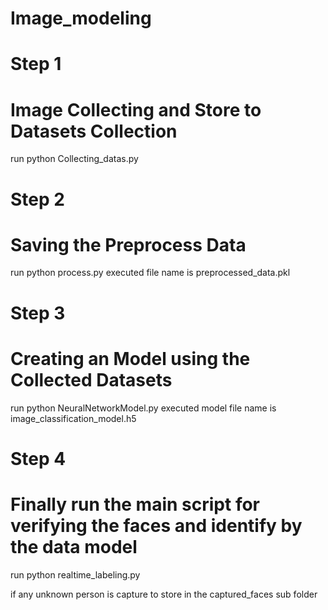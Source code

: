 # Image_modeling

# Step 1 
# Image Collecting and Store to Datasets Collection
  run python Collecting_datas.py

# Step 2 
# Saving the Preprocess Data 
  run python process.py
  executed file name is preprocessed_data.pkl

# Step 3 
# Creating an Model using the Collected Datasets
  run python NeuralNetworkModel.py
  executed model file name is image_classification_model.h5
  
# Step 4 
# Finally run the main script for verifying the faces and identify by the data model
   run python realtime_labeling.py

if any unknown person is capture to store in the captured_faces sub folder
   
